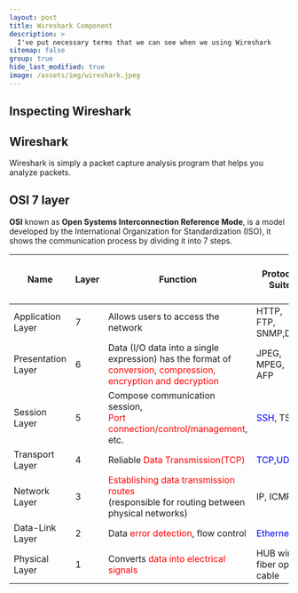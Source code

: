 ```yaml
---
layout: post
title: Wireshark Component
description: >
  I've put necessary terms that we can see when we using Wireshark
sitemap: false
group: true
hide_last_modified: true
image: /assets/img/wireshark.jpeg
---
```

## Inspecting Wireshark

## Wireshark
Wireshark is simply a packet capture analysis program that helps you analyze packets.


## OSI 7 layer 
**OSI** known as **Open Systems Interconnection Reference Mode**, is a model developed by the International Organization for Standardization (ISO), it shows the communication process by dividing it into 7 steps.


| Name | Layer | Function | Protocol Suite | Unit of Data in Protocol (PDU) |
|------|-------|----------|----------------|--------------------------------|
|Application Layer|7|Allows users to access the network|HTTP, FTP, SNMP,DNS|Data
|Presentation Layer|6|Data (I/O data into a single expression) has the format of <span style="color:red">conversion, compression, encryption and decryption</span>|JPEG, MPEG, AFP|Data
|Session Layer|5|Compose communication session,<br/> <span style="color:red">Port connection/control/management</span>, etc.| <span style="color:blue">SSH</span>, TSL|Data
|Transport Layer|4|Reliable <span style="color:red">Data Transmission(TCP)</span>|<span style="color:blue">TCP,UDP</span>|Segment
|Network Layer|3|<span style="color:red">Establishing data transmission routes</span><br/>(responsible for routing between physical networks)|IP, ICMP|<span style="color:blue">Packet</span>
|Data-Link Layer|2|Data <span style="color:red">error detection</span>, flow control|<span style="color:blue">Ethernet</span>|Frame
|Physical Layer|1|Converts <span style="color:red">data into electrical signals</span>|HUB wire, fiber optic cable|<span style="color:blue">Bit</span>


##